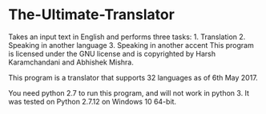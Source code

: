 # The-Ultimate-Translator
Takes an input text in  English and performs three tasks: 1. Translation 2. Speaking in another language 3. Speaking in another accent
This program is licensed under the GNU license and is copyrighted by Harsh Karamchandani and Abhishek Mishra.

This program is a translator that supports 32 languages as of 6th May 2017. 

You need python 2.7 to run this program, and will not work in python 3. 
It was tested on Python 2.7.12 on Windows 10 64-bit.
